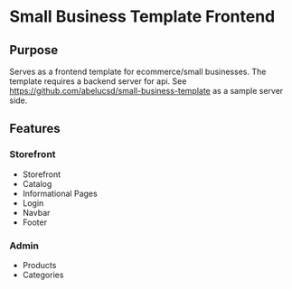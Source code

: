 # Small Business Template Frontend

## Purpose

Serves as a frontend template for ecommerce/small businesses. The template requires a backend server for api. See https://github.com/abelucsd/small-business-template as a sample server side.

## Features

### Storefront

- Storefront
- Catalog
- Informational Pages
- Login
- Navbar
- Footer

### Admin

- Products
- Categories
